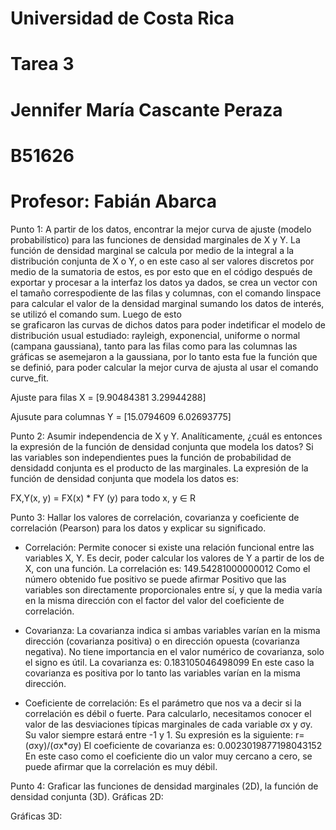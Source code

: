 # Universidad de Costa Rica
# Tarea 3  
# Jennifer María Cascante Peraza  
# B51626
# Profesor: Fabián Abarca

Punto 1: A partir de los datos, encontrar la mejor curva de ajuste (modelo probabilístico) para las funciones de densidad marginales de X y Y.
La función de densidad marginal se calcula por medio de la integral a la distribución conjunta de X o Y, o en este caso al ser valores discretos por medio de la
sumatoria de estos, es por esto que en el código después de exportar y procesar a la interfaz los datos ya dados, se crea un vector con el tamaño correspodiente de
las filas y columnas, con el comando linspace para calcular el valor de la densidad marginal sumando los datos de interés, se utilizó el comando sum. Luego de esto    
se graficaron las curvas de dichos datos para poder indetificar el modelo de distribución usual estudiado: rayleigh, exponencial, uniforme o normal (campana gaussiana),
tanto para las filas como para las columnas las gráficas se asemejaron a la gaussiana, por lo tanto esta fue la función que se definió, para poder calcular la mejor curva de ajusta al usar el comando curve_fit.

Ajuste para filas X = [9.90484381 3.29944288]

Ajusute para columnas Y = [15.0794609   6.02693775]


Punto 2: Asumir independencia de X y Y. Analíticamente, ¿cuál es entonces la expresión de la función de densidad conjunta que modela los datos?
Si las variables son independientes pues la función de probabilidad  de densidadd conjunta es el producto de las marginales. La expresión de la función de densidad conjunta que modela los datos es:

FX,Y(x, y) = FX(x) * FY (y) para todo x, y ∈ R

Punto 3: Hallar los valores de correlación, covarianza y coeficiente de correlación (Pearson) para los datos y explicar su significado.

- Correlación: Permite conocer si existe una relación funcional entre las variables X, Y. Es decir, poder calcular los valores de Y a partir de los de X, con una función.
La correlación es: 149.54281000000012
Como el número obtenido fue positivo se puede afirmar Positivo que las variables son directamente proporcionales entre sí,  y que la media varía en la misma dirección con el factor del valor del coeficiente de correlación.

- Covarianza: La covarianza indica si ambas variables varían en la misma dirección (covarianza positiva) o en dirección opuesta (covarianza negativa). No tiene importancia en el valor numérico de covarianza, solo el signo es útil.
La covarianza es: 0.183105046498099
En este caso la covarianza es positiva por lo tanto las variables varían en la misma dirección.

- Coeficiente de correlación:  Es el parámetro que nos va a decir si la correlación es débil o fuerte. Para calcularlo, necesitamos conocer el valor de las desviaciones típicas marginales de cada variable σx y σy. Su valor siempre estará entre -1 y 1. Su expresión es la siguiente: r= (σxy)/(σx*σy)
El coeficiente de covarianza es: 0.0023019877198043152
En este caso como el coeficiente dio un valor muy cercano a cero, se puede afirmar que la correlación es muy débil.


Punto 4: Graficar las funciones de densidad marginales (2D), la función de densidad conjunta (3D).
Gráficas 2D:

Gráficas 3D:


